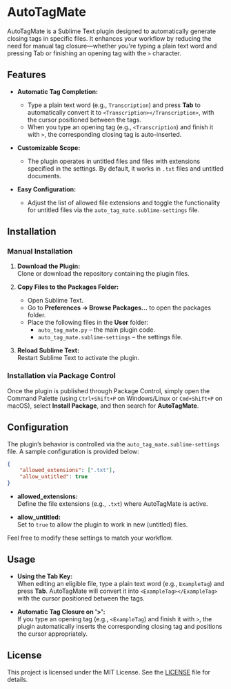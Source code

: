 # AutoTagMate
AutoTagMate is a Sublime Text plugin designed to automatically generate closing tags in specific files. It enhances your workflow by reducing the need for manual tag closure—whether you're typing a plain text word and pressing Tab or finishing an opening tag with the `>` character.

## Features

- **Automatic Tag Completion:**  
  - Type a plain text word (e.g., `Transcription`) and press **Tab** to automatically convert it to `<Transcription></Transcription>`, with the cursor positioned between the tags.
  - When you type an opening tag (e.g., `<Transcription`) and finish it with `>`, the corresponding closing tag is auto-inserted.

- **Customizable Scope:**  
  - The plugin operates in untitled files and files with extensions specified in the settings. By default, it works in `.txt` files and untitled documents.

- **Easy Configuration:**  
  - Adjust the list of allowed file extensions and toggle the functionality for untitled files via the `auto_tag_mate.sublime-settings` file.

## Installation

### Manual Installation

1. **Download the Plugin:**  
   Clone or download the repository containing the plugin files.

2. **Copy Files to the Packages Folder:**  
   - Open Sublime Text.
   - Go to **Preferences → Browse Packages…** to open the packages folder.
   - Place the following files in the **User** folder:
     - `auto_tag_mate.py` – the main plugin code.
     - `auto_tag_mate.sublime-settings` – the settings file.

3. **Reload Sublime Text:**  
   Restart Sublime Text to activate the plugin.

### Installation via Package Control

Once the plugin is published through Package Control, simply open the Command Palette (using `Ctrl+Shift+P` on Windows/Linux or `Cmd+Shift+P` on macOS), select **Install Package**, and then search for **AutoTagMate**.

## Configuration

The plugin’s behavior is controlled via the `auto_tag_mate.sublime-settings` file. A sample configuration is provided below:

```json
{
    "allowed_extensions": [".txt"],
    "allow_untitled": true
}
```

- **allowed_extensions:**  
  Define the file extensions (e.g., `.txt`) where AutoTagMate is active.

- **allow_untitled:**  
  Set to `true` to allow the plugin to work in new (untitled) files.

Feel free to modify these settings to match your workflow.

## Usage

- **Using the Tab Key:**  
  When editing an eligible file, type a plain text word (e.g., `ExampleTag`) and press **Tab**. AutoTagMate will convert it into `<ExampleTag></ExampleTag>` with the cursor positioned between the tags.

- **Automatic Tag Closure on '>':**  
  If you type an opening tag (e.g., `<ExampleTag`) and finish it with `>`, the plugin automatically inserts the corresponding closing tag and positions the cursor appropriately.

## License

This project is licensed under the MIT License. See the [LICENSE](LICENSE) file for details.
